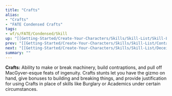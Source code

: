 ```yaml
---
title: "Crafts"
alias:
- "Crafts"
- "FATE Condensed Crafts"
tags:
- wf/s/FATE/Condensed/Skill
up: "[[Getting-Started/Create-Your-Characters/Skills/Skill-List/Skill-List]]"
prev: "[[Getting-Started/Create-Your-Characters/Skills/Skill-List/Contacts]]"
next: "[[Getting-Started/Create-Your-Characters/Skills/Skill-List/Deceive]]"
summary: ""
---
```

**Crafts:** Ability to make or break machinery, build contraptions, and pull off MacGyver-esque feats of ingenuity. Crafts stunts let you have the gizmo on hand, give bonuses to building and breaking things, and provide justification for using Crafts in place of skills like Burglary or Academics under certain circumstances.